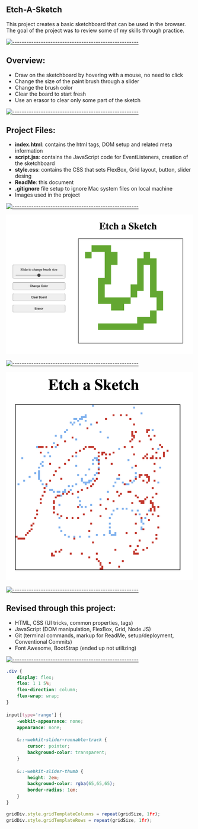 ## Etch-A-Sketch

This project creates a basic sketchboard that can be used in the browser. The goal of the project was to review some of my skills through practice.

[![-----------------------------------------------------](https://raw.githubusercontent.com/andreasbm/readme/master/assets/lines/colored.png)](#table-of-contents)

## Overview:

<ul>
    <li>Draw on the sketchboard by hovering with a mouse, no need to click</li>
    <li>Change the size of the paint brush through a slider</li>
    <li>Change the brush color</li>
    <li>Clear the board to start fresh</li>
    <li>Use an erasor to clear only some part of the sketch</li>
</ul>

[![-----------------------------------------------------](https://raw.githubusercontent.com/andreasbm/readme/master/assets/lines/colored.png)](#table-of-contents)

## Project Files:
<ul>
    <li><b>index.html</b>: contains the html tags, DOM setup and related meta information</li>
    <li><b>script.jss</b>: contains the JavaScript code for EventListeners, creation of the sketchboard</li>
    <li><b>style.css</b>: contains the CSS that sets FlexBox, Grid layout, button, slider desing</li>
    <li><b>ReadMe</b>: this document</li>
    <li><b>.gitignore</b> file setup to ignore Mac system files on local machine</li>
    <li>Images used in the project</li>
</ul>

[![-----------------------------------------------------](https://raw.githubusercontent.com/andreasbm/readme/master/assets/lines/colored.png)](#table-of-contents)


<img src="gameDesign.png">

[![-----------------------------------------------------](https://raw.githubusercontent.com/andreasbm/readme/master/assets/lines/colored.png)](#table-of-contents)

<img src="sizeChange.png">

[![-----------------------------------------------------](https://raw.githubusercontent.com/andreasbm/readme/master/assets/lines/colored.png)](#table-of-contents)

## Revised through this project:
<ul>
    <li>HTML, CSS (UI tricks, common properties, tags)</li>
    <li>JavaScript (DOM manipulation, FlexBox, Grid, Node.JS)</li>
    <li>Git (terminal commands, markup for ReadMe, setup/deployment, Conventional Commits)</li>
    <li>Font Awesome, BootStrap (ended up not utilizing)</li>
</ul>

[![-----------------------------------------------------](https://raw.githubusercontent.com/andreasbm/readme/master/assets/lines/colored.png)](#table-of-contents)

```css
.div {
    display: flex;
    flex: 1 1 5%;
    flex-direction: column;
    flex-wrap: wrap;
}

input[type='range'] {
    -webkit-appearance: none;
    appearance: none;

    &::-webkit-slider-runnable-track {
        cursor: pointer;
        background-color: transparent;
    }

    &::-webkit-slider-thumb {
        height: 2em;
        background-color: rgba(65,65,65);
        border-radius: 1em;
    }
}     
```

```javascript
gridDiv.style.gridTemplateColumns = repeat(gridSize, 1fr);
gridDiv.style.gridTemplateRows = repeat(gridSize, 1fr);
